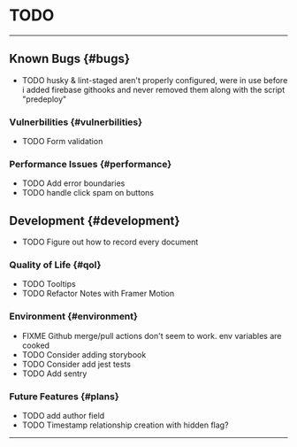 # TODO

---

## Known Bugs {#bugs}

- TODO husky & lint-staged aren't properly configured, were in use before i added firebase githooks and never removed them along with the script "predeploy"

### Vulnerbilities {#vulnerbilities}

- TODO Form validation

### Performance Issues {#performance}

- TODO Add error boundaries
- TODO handle click spam on buttons

## Development {#development}

- TODO Figure out how to record every document

### Quality of Life {#qol}

- TODO Tooltips
- TODO Refactor Notes with Framer Motion

### Environment {#environment}

- FIXME Github merge/pull actions don't seem to work. env variables are cooked
- TODO Consider adding storybook
- TODO Consider add jest tests
- TODO Add sentry

### Future Features {#plans}

- TODO add author field
- TODO Timestamp relationship creation with hidden flag?

---
